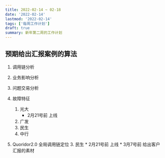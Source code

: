 ```yaml
---
title: 2022-02-14 ~ 02-18
date: '2022-02-14'
lastmod: '2022-02-14'
tags: ['每周工作计划']
draft: true
summary: 新年第二周的工作计划
---
```


## 预期给出汇报案例的算法

1. 调用链分析

2. 业务影响分析

3. 问题交易分析

4. 故障特征
    1. 光大
        * 2月21号前 上线
    2. 广发
    3. 民生
    4. 中行

5. Quoridor2.0 全局调用链定位
    3. 民生 
        * 2月21号前 上线
        * 3月7号前 给出客户汇报的素材 
    
